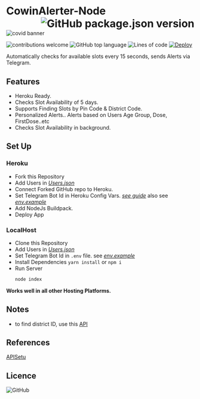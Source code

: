 # CowinAlerter-Node <img align="right" alt="GitHub package.json version" src="https://img.shields.io/github/package-json/v/akshayitzme/cowinAlerter-node?style=for-the-badge">

<img src="https://i0.wp.com/www.platformafrica.com/wp-content/uploads/2021/03/c2.png?fit=1800%2C550&ssl=1" alt="covid banner"/>

![contributions welcome](https://img.shields.io/badge/contributions-welcome-brightgreen.svg?style=for-the-badge) 
![GitHub top language](https://img.shields.io/github/languages/top/akshayitzme/cowinAlerter-node?style=for-the-badge)
![Lines of code](https://img.shields.io/tokei/lines/github/akshayitzme/cowinAlerter-node?style=for-the-badge)
[![Deploy](https://www.herokucdn.com/deploy/button.svg)](https://heroku.com/deploy?template=https://github.com/akshayitzme/cowinAlerter-node)

Automatically checks for available slots every 15 seconds, sends Alerts via Telegram. 

## Features
- Heroku Ready.
- Checks Slot Availability of 5 days.
- Supports  Finding Slots by Pin Code & District Code.
- Personalized Alerts.. Alerts based on Users Age Group, Dose, FirstDose..etc
- Checks Slot Availability in background.

## Set Up

### Heroku

- Fork this Repository
- Add Users in *[Users.json](/Database/Users.json)*
- Connect Forked GitHub repo to Heroku.
- Set Telegram Bot Id in Heroku Config Vars. *[see guide](https://devcenter.heroku.com/articles/config-vars)* also see *[env.example](env.example)*
- Add NodeJs Buildpack.
- Deploy App

### LocalHost 
- Clone this Repository
- Add Users in *[Users.json](/Database/Users.json)*
- Set Telegram Bot Id in `.env` file.  see *[env.example](env.example)*
- Install Dependencies
	 `yarn install`  or  `npm i`
- Run Server
	```bash 
	node index
	```
**Works well in all other Hosting Platforms.**

## Notes
- to find district ID, use this [API](https://apisetu.gov.in/public/marketplace/api/cowin#/Metadata%20APIs/districts)

## References
[APISetu](https://apisetu.gov.in/public/marketplace/api/cowin#/)

## Licence
![GitHub](https://img.shields.io/github/license/akshayitzme/cowinAlerter-node?style=for-the-badge)